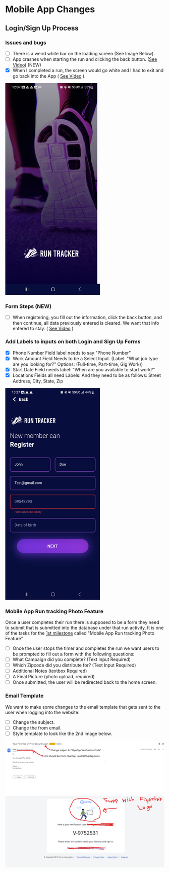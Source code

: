 # Mobile App Changes

## Login/Sign Up Process

### Issues and bugs
- [ ] There is a weird white bar on the loading screen (See Image Below).
- [ ] App crashes when starting the run and clicking the back button. ([See Video](https://github.com/702Padmin/Flyertap-Distributor/blob/dev/imgs/app_crash.mp4)) (NEW)
- [x] When I completed a run, the screen would go white and I had to exit and go back into the App ( [See Video](https://github.com/702Padmin/Flyertap-Distributor/blob/dev/imgs/120619-720x1600.mp4) ).
<img src='https://github.com/702Padmin/Flyertap-Distributor/blob/dev/imgs/Screenshot_20240112_120715.jpg' width='300'>


### Form Steps (NEW)
- [ ] When registering, you fill out the information, click the back button, and then continue, all data previously entered is cleared. We want that info entered to stay. ( [See Video](https://github.com/702Padmin/Flyertap-Distributor/blob/dev/imgs/modify_form.mp4) )

### Add Labels to inputs on both Login and Sign Up Forms
- [x] Phone Number Field label needs to say "Phone Number"
- [x] Work Amount Field Needs to be a Select Input. (Label: "What job type are you looking for?"  Options: (Full-time, Part-time, Gig Work))
- [x] Start Date Field needs label: "When are you available to start work?"
- [x] Locations Fields all need Labels: And they need to be as follows: Street Address, City, State, Zip

<img src='https://github.com/702Padmin/Flyertap-Distributor/blob/dev/imgs/PhoneNumber%20Field.jpg' width='300'>
<!-- <img src='https://github.com/702Padmin/Flyertap-Distributor/blob/dev/imgs/SignInForm.jpg' width='300'>
<img src='https://github.com/702Padmin/Flyertap-Distributor/blob/dev/imgs/LocationFields.jpg' width='300'>
<img src='https://github.com/702Padmin/Flyertap-Distributor/blob/dev/imgs/WorkAmountField.jpg' width='300'> -->

### Mobile App Run tracking Photo Feature
Once a user completes their run there is supposed to be a form they need to submit that is submitted into the database under that run activity,
It is one of the tasks for the [1st milestone](https://github.com/702Padmin/Flyertap-Distributor/blob/dev/Milestone1.md) called "Mobile App Run tracking Photo Feature"
- [ ] Once the user stops the timer and completes the run we want users to be prompted to fill out a form with the following questions:
- [ ] What Campaign did you complete? (Text Input Required)
- [ ] Which Zipcode did you distribute for? (Text Input Required)
- [ ] Additional Notes (textbox Required)
- [ ] A Final Picture (photo upload, required)
- [ ] Once submitted, the user will be redirected back to the home screen.

### Email Template
We want to make some changes to the email template that gets sent to the user when logging into the website:
- [ ] Change the subject.
- [ ] Change the from email.
- [ ] Style template to look like the 2nd image below.
<img src='https://github.com/702Padmin/Flyertap-Distributor/blob/dev/imgs/EmailTemplate.png' width='600'>
<img src='https://github.com/702Padmin/Flyertap-Distributor/blob/dev/imgs/em_temp.png' width='600'>

